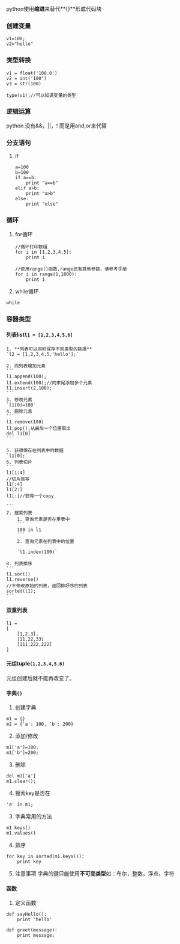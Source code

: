 python使用**缩进**来替代**{}**形成代码块


### 创建变量

```
v1=100;
v2="hello"
```

### 类型转换

```
v1 = float('100.0')
v2 = int('100')
v3 = str(100)

type(v1);//可以知道变量的类型
```

### 逻辑运算

python 没有&&，||，!
而是用and,or来代替

### 分支语句

1. if
    ```
    a=100
    b=100
    if a==b:
        print "a==b"
    elif a>b:
        print "a>b"
    else:
        print "else"
    
    ```

### 循环

1. for循环
    ```
    //循环打印数组
    for i in [1,2,3,4,5]:
        print i
        
    //使用range()函数,range还有其他参数，请参考手册
    for i in range(1,1000):
        print i
    ```

2. while循环

`while`

### 容器类型

#### 列表list`l1 = [1,2,3,4,5,6]`

    1. **列表可以同时保存不同类型的数据**
    `l2 = [1,2,3,4,5,'hello'];`
    
    2. 向列表增加元素
    ```
    l1.append(100);
    l1.extend(100);//向末尾添加多个元素
    l1.insert(2,100);
    ```
    3. 修改元素
    `l1[0]=100`
    4. 删除元素
    ```
    l1.remove(100)
    l1.pop();从最后一个位置取出
    del l1[0]
    ```
    
    5. 获得保存在列表中的数据
    `l1[0];`
    6. 列表切片
    ```
    l1[1:4]
    //切片简写
    l1[:4]
    l1[2:]
    l1[:]//获得一个copy
    
    ```
    7. 搜索列表
        1. 查询元素是否在里表中
        ```
        100 in l1
        ```
        2. 查询元素在列表中的位置
        
        `l1.index(100)`
        
    8. 列表排序
    ```
    l1.sort()
    l1.reverse()
    //不修改原始的列表，返回排好序的列表
    sorted(l1);
    ```
    
#### 双重列表
```
l1 = 
[
    [1,2,3],
    [11,22,33]
    [111,222,222]
]
```
    
#### 元组tuple`(1,2,3,4,5,6)`

元组创建后就不能再改变了。

#### 字典`{}`

1. 创建字典
```
m1 = {}
m2 = {'a': 100, 'b': 200}
```

2. 添加/修改
```
m1['a']=100;
m1['b']=200;
```
3. 删除
```
del m1['a']
m1.clear();
```
4. 搜索key是否在
```
'a' in m1;
```
3. 字典常用的方法
```
m1.keys()
m1.values()
```
4. 排序
```
for key in sorted(m1.keys()):
    print key
```
5. 注意事项
字典的键只能使用**不可变类型**如：布尔，整数，浮点，字符

#### 函数

1. 定义函数
```
def sayHello():
    print 'hello'
    
def greet(message):
    print message;
```















